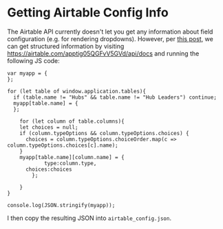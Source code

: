 # Getting Airtable Config Info

The Airtable API currently doesn't let you get any information about field configuration (e.g. for rendering dropdowns). However, per [this post](https://community.airtable.com/t/metadata-api-for-schema-and-mutating-tables/1856/6), we can get structured information by visiting <https://airtable.com/apptig05QGFvV5GVd/api/docs> and running the following JS code:

```
var myapp = {
};

for (let table of window.application.tables){
  if (table.name != "Hubs" && table.name != "Hub Leaders") continue;
  myapp[table.name] = {
  };

	for (let column of table.columns){
    let choices = null;
    if (column.typeOptions && column.typeOptions.choices) {
      choices = column.typeOptions.choiceOrder.map(c => column.typeOptions.choices[c].name);
    }
    myapp[table.name][column.name] = {
			type:column.type,
      choices:choices
		};

	}
}

console.log(JSON.stringify(myapp));
```

I then copy the resulting JSON into `airtable_config.json`.
